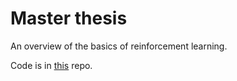 # Master thesis

An overview of the basics of reinforcement learning.

Code is in [this](https://github.com/aguarnore/reinforcement-learning) repo.

